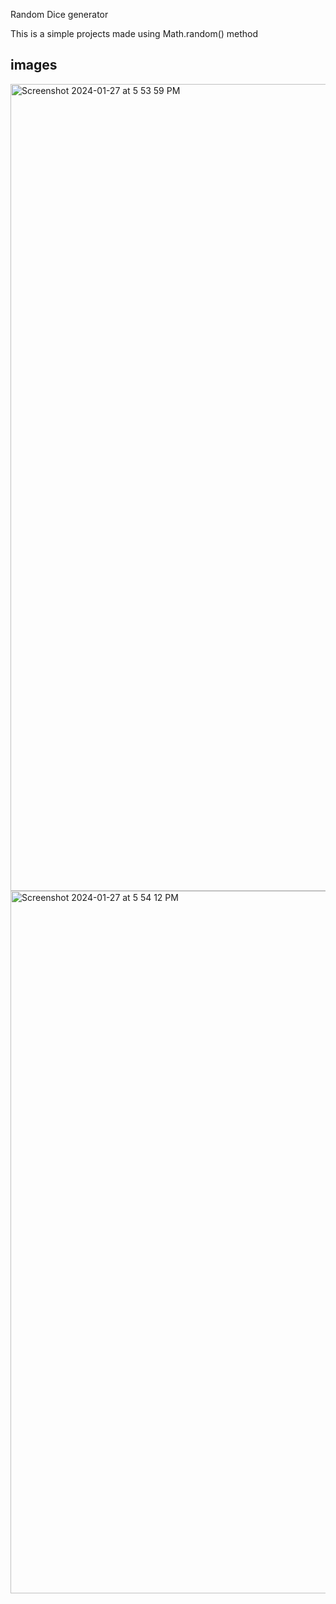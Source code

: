 Random Dice generator

This is a simple projects made using Math.random() method

## images

<img width="1291" alt="Screenshot 2024-01-27 at 5 53 59 PM" src="https://github.com/traworld/JS-Mastery/assets/74282295/e4f1842c-0e1f-450c-baae-ed008734bcc7">



<img width="1124" alt="Screenshot 2024-01-27 at 5 54 12 PM" src="https://github.com/traworld/JS-Mastery/assets/74282295/7421bfca-87e7-40bf-9f16-5b8863e4c79f">
